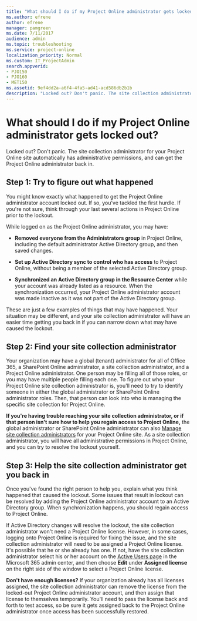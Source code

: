```yaml
---
title: "What should I do if my Project Online administrator gets locked out?"
ms.author: efrene
author: efrene
manager: pamgreen
ms.date: 7/11/2017
audience: admin
ms.topic: troubleshooting
ms.service: project-online
localization_priority: Normal
ms.custom: IT_ProjectAdmin
search.appverid:
- PJO150
- PJO160
- MET150
ms.assetid: 9ef4dd2a-a6f4-4fa5-ad41-acd586db2b1b
description: "Locked out? Don't panic. The site collection administrator for your Project Online site automatically has administrative permissions, and can get the Project Online administrator back in."
---
```


# What should I do if my Project Online administrator gets locked out?

Locked out? Don't panic. The site collection administrator for your Project Online site automatically has administrative permissions, and can get the Project Online administrator back in.
  
## Step 1: Try to figure out what happened

You might know exactly what happened to get the Project Online administrator account locked out. If so, you've tackled the first hurdle. If you're not sure, think through your last several actions in Project Online prior to the lockout.
  
While logged on as the Project Online administrator, you may have:
  
- **Removed everyone from the Administrators group** in Project Online, including the default administrator Active Directory group, and then saved changes. 
    
- **Set up Active Directory sync to control who has access** to Project Online, without being a member of the selected Active Directory group. 
    
- **Synchronized an Active Directory group in the Resource Center** while your account was already listed as a resource. When the synchronization occurred, your Project Online administrator account was made inactive as it was not part of the Active Directory group. 
    
These are just a few examples of things that may have happened. Your situation may be different, and your site collection administrator will have an easier time getting you back in if you can narrow down what may have caused the lockout.
  
## Step 2: Find your site collection administrator

Your organization may have a global (tenant) administrator for all of Office 365, a SharePoint Online administrator, a site collection administrator, and a Project Online administrator. One person may be filling all of those roles, or you may have multiple people filling each one. To figure out who your Project Online site collection administrator is, you'll need to try to identify someone in either the global administrator or SharePoint Online administrator roles. Then, that person can look into who is managing the specific site collection for Project Online.
  
 **If you're having trouble reaching your site collection administrator, or if that person isn't sure how to help you regain access to Project Online,** the global administrator or SharePoint Online administrator can also [Manage site collection administrators](https://support.office.com/article/9a7e46f9-3fc4-4297-955a-82cb292a5be0) for your Project Online site. As a site collection administrator, you will have all administrative permissions in Project Online, and you can try to resolve the lockout yourself. 
  
## Step 3: Help the site collection administrator get you back in

Once you've found the right person to help you, explain what you think happened that caused the lockout. Some issues that result in lockout can be resolved by adding the Project Online administrator account to an Active Directory group. When synchronization happens, you should regain access to Project Online.
  
If Active Directory changes will resolve the lockout, the site collection administrator won't need a Project Online license. However, in some cases, logging onto Project Online is required for fixing the issue, and the site collection administrator will need to be assigned a Project Online license. It's possible that he or she already has one. If not, have the site collection administrator select his or her account on the [Active Users page](https://go.microsoft.com/fwlink/?LinkId=529438) in the Microsoft 365 admin center, and then choose **Edit** under **Assigned license** on the right side of the window to select a Project Online license. 
  
 **Don't have enough licenses?** If your organization already has all licenses assigned, the site collection administrator can remove the license from the locked-out Project Online administrator account, and then assign that license to themselves temporarily. You'll need to pass the license back and forth to test access, so be sure it gets assigned back to the Project Online administrator once access has been successfully restored. 
  

